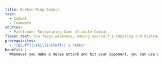 ```yaml
---
title: Broken Wing Gambit
tags:
  - Combat
  - Teamwork
sources:
  - Pathfinder Roleplaying Game Ultimate Combat
flavor_text: You feign weakness, making yourself a tempting and distracting target.
prerequisites:
  - "[Bluff](/skills/bluff/) 5 ranks"
benefit: |
  Whenever you make a melee attack and hit your opponent, you can use a free action to grant that opponent a +2 bonus on attack and damage rolls against you until the end of your next turn or until your opponent attacks you, whichever happens first. If that opponent attacks you with this bonus, it provokes attacks of opportunity from your allies who have this feat.
---
```


